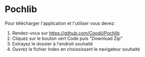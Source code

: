 # Pochlib

Pour télécharger l'application et l'utiliser vous devez:
1. Rendez-vous sur https://github.com/Coodii/Pochlib
2. Cliquez sur le bouton vert Code puis "Download Zip"
3. Extrayez le dossier à l'endroit souhaité
4. Ouvrez le fichier Index en choississant le navigateur souhaité
